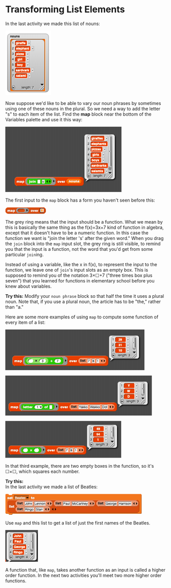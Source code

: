 # Transforming List Elements

In the last activity we made this list of nouns:

![](../.gitbook/assets/image%20%28196%29.png)

Now suppose we'd like to be able to vary our noun phrases by sometimes using one of these nouns in the plural. So we need a way to add the letter "s" to each item of the list. Find the **map** block near the bottom of the Variables palette and use it this way:

![](../.gitbook/assets/image%20%287%29.png)

The first input to the `map` block has a form you haven't seen before this:

![](../.gitbook/assets/image%20%28189%29.png)

The grey ring means that the input should be a function. What we mean by this is basically the same thing as the f\(x\)=3x+7 kind of function in algebra, except that it doesn't have to be a numeric function. In this case the function we want is "join the letter 's' after the given word." When you drag the `join` block into the `map` input slot, the grey ring is still visible, to remind you that the input is a function, not the word that you'd get from some particular `join`ing.

Instead of using a variable, like the x in f\(x\), to represent the input to the function, we leave one of `join`'s input slots as an empty box. This is supposed to remind you of the notation 3×☐+7 \("three times box plus seven"\) that you learned for functions in elementary school before you knew about variables.

  
**Try this:** Modify your `noun phrase` block so that half the time it uses a plural noun. Note that, if you use a plural noun, the article has to be "the," rather than "a."

  
Here are some more examples of using `map` to compute some function of every item of a list:

![](../.gitbook/assets/image%20%2830%29.png)

![](../.gitbook/assets/image%20%28276%29.png)

![](../.gitbook/assets/image%20%2850%29.png)

In that third example, there are two empty boxes in the function, so it's ☐×☐, which squares each number.

  
**Try this:**  
In the last activity we made a list of Beatles:

![](../.gitbook/assets/image%20%28217%29.png)

  
Use `map` and this list to get a list of just the first names of the Beatles.

![](../.gitbook/assets/image%20%2847%29.png)

  
A function that, like `map`, takes another function as an input is called a higher order function. In the next two activities you'll meet two more higher order functions.


